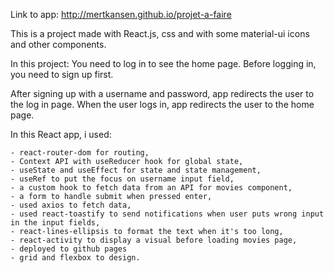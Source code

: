 Link to app: http://mertkansen.github.io/projet-a-faire

This is a project made with React.js, css and with some material-ui icons and other components. 

In this project: You need to log in to see the home page. Before logging in, you need to sign up first.

After signing up with a username and password, app redirects the user to the log in page. When the user logs in, app redirects the user to the home page.

In this React app, i used:

    - react-router-dom for routing,
    - Context API with useReducer hook for global state,
    - useState and useEffect for state and state management,
    - useRef to put the focus on username input field,
    - a custom hook to fetch data from an API for movies component,
    - a form to handle submit when pressed enter,
    - used axios to fetch data,
    - used react-toastify to send notifications when user puts wrong input in the input fields,
    - react-lines-ellipsis to format the text when it's too long,
    - react-activity to display a visual before loading movies page,
    - deployed to github pages
    - grid and flexbox to design.
